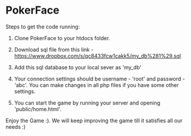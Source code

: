 PokerFace
=========

Steps to get the code running:

1) Clone PokerFace to your htdocs folder.

2) Download sql file from this link - https://www.dropbox.com/s/qc8433fcw1cakk5/my_db%281%29.sql

3) Add this sql database to your local sever as 'my_db'

4) Your connection settings should be username - 'root' and password - 'abc'. You can make changes in all php files if you have some other settings.

5) You can start the game by running your server and opening 'public/home.html'.

Enjoy the Game :). We will keep improving the game till it satisfies all our needs :)

